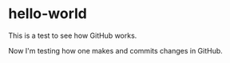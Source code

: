 # hello-world
This is a test to see how GitHub works.

Now I'm testing how one makes and commits changes in GitHub.
